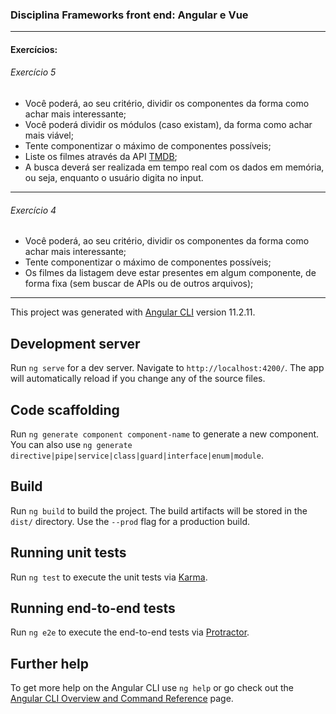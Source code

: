 ### Disciplina Frameworks front end: Angular e Vue
----
#### Exercícios:

###### Exercício 5

* Você poderá, ao seu critério, dividir os componentes da forma como achar mais interessante;
* Você poderá dividir os módulos (caso existam), da forma como achar mais viável;
* Tente componentizar o máximo de componentes possíveis;
* Liste os filmes através da API [TMDB](https://www.themoviedb.org/);
* A busca deverá ser realizada em tempo real com os dados em memória, ou seja, enquanto o usuário digita no input.

-------

###### Exercício 4

* Você poderá, ao seu critério, dividir os componentes da forma como achar mais interessante;
* Tente componentizar o máximo de componentes possíveis;
* Os filmes da listagem deve estar presentes em algum componente, de forma fixa (sem buscar de
APIs ou de outros arquivos);
-------
This project was generated with [Angular CLI](https://github.com/angular/angular-cli) version 11.2.11.

## Development server

Run `ng serve` for a dev server. Navigate to `http://localhost:4200/`. The app will automatically reload if you change any of the source files.

## Code scaffolding

Run `ng generate component component-name` to generate a new component. You can also use `ng generate directive|pipe|service|class|guard|interface|enum|module`.

## Build

Run `ng build` to build the project. The build artifacts will be stored in the `dist/` directory. Use the `--prod` flag for a production build.

## Running unit tests

Run `ng test` to execute the unit tests via [Karma](https://karma-runner.github.io).

## Running end-to-end tests

Run `ng e2e` to execute the end-to-end tests via [Protractor](http://www.protractortest.org/).

## Further help

To get more help on the Angular CLI use `ng help` or go check out the [Angular CLI Overview and Command Reference](https://angular.io/cli) page.
